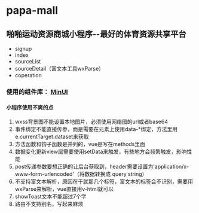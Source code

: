 # papa-mall
## 啪啪运动资源商城小程序--最好的体育资源共享平台

* signup
* index
* sourceList
* sourceDetail（富文本工具wxParse）
* coperation

### 使用的组件库：  [MinUI](https://meili.github.io/min/docs/install/index.html)


#### 小程序使用不爽的点
1. wxss背景图不能设置本地图片，必须使用网络图的url或者base64
2. 事件绑定不能直接传参，而是需要在元素上使用data-*绑定，方法里用e.currentTarget.dataset来获取
3. 方法函数和钩子函数是并列的，vue是写在methods里面
4. 数据变化更新view层需要使用setData来触发，有些地方会频繁触发，影响性能
5. post传递参数要想正确的让后台获取到，header需要设置为'application/x-www-form-urlencoded'（将数据转换成 query string）
6. 不支持富文本解析，原因在于就那几个标签，富文本的标签会不识别，需要用wxParse来解析，vue直接用v-html就可以
7. showToast文本不能超过7个字
8. 路由不支持别名，写起来麻烦